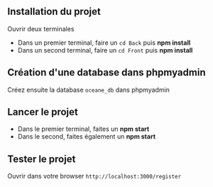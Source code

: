 ## Installation du projet

Ouvrir deux terminales

- Dans un premier terminal, faire un `cd Back` puis **npm install**
- Dans un second terminal, faire un `cd Front` puis **npm install**

## Création d'une database dans phpmyadmin

Créez ensuite la database `oceane_db` dans phpmyadmin

## Lancer le projet

- Dans le premier terminal, faites un **npm start**
- Dans le second, faites également un **npm start**

## Tester le projet

Ouvrir dans votre browser `http://localhost:3000/register`
